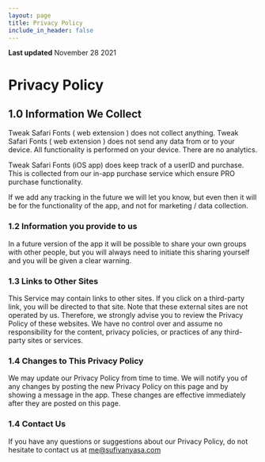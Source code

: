 ```yaml
---
layout: page
title: Privacy Policy
include_in_header: false
---
```


**Last updated**
November 28 2021

# Privacy Policy

## 1.0 Information We Collect
Tweak Safari Fonts ( web extension ) does not collect anything.
Tweak Safari Fonts ( web extension ) does not send any data from or to your device. All functionality is performed on your device. There are no analytics.

Tweak Safari Fonts (iOS app) does keep track of a userID and purchase. This is collected from our in-app purchase service which ensure PRO purchase functionality.

If we add any tracking in the future we will let you know, but even then it will be for the functionality of the app, and not for marketing / data collection.

### 1.2 Information you provide to us
In a future version of the app it will be possible to share your own groups with other people, but you will always need to initiate this sharing yourself and you will be given a clear warning.

### 1.3 Links to Other Sites
This Service may contain links to other sites. If you click on a third-party link, you will be directed to that site. Note that these external sites are not operated by us. Therefore, we strongly advise you to review the Privacy Policy of these websites. We have no control over and assume no responsibility for the content, privacy policies, or practices of any third-party sites or services.

### 1.4 Changes to This Privacy Policy
We may update our Privacy Policy from time to time. We will notify you of any changes by posting the new Privacy Policy on this page and by showing a message in the app. These changes are effective immediately after they are posted on this page.

### 1.4 Contact Us
If you have any questions or suggestions about our Privacy Policy, do not hesitate to contact us at me@sufiyanyasa.com


